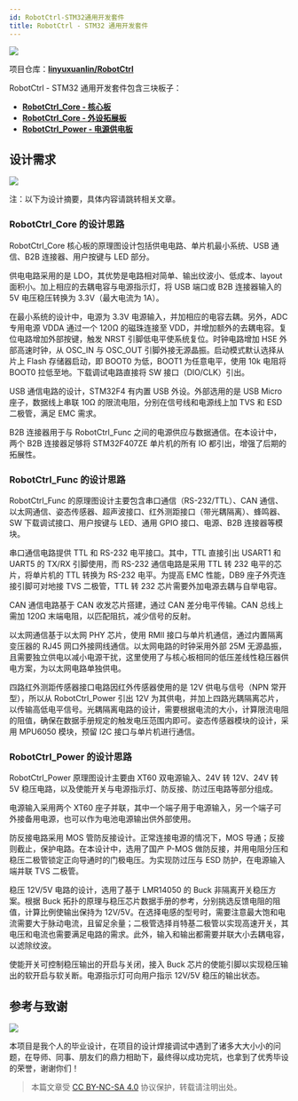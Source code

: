 ```yaml
---
id: RobotCtrl-STM32通用开发套件
title: RobotCtrl - STM32 通用开发套件
---
```


![](https://cos.wiki-power.com/img/20220416181125.jpeg)

项目仓库：[**linyuxuanlin/RobotCtrl**](https://github.com/linyuxuanlin/RobotCtrl)

RobotCtrl - STM32 通用开发套件包含三块板子：

- [**RobotCtrl_Core - 核心板**](https://wiki-power.com/RobotCtrl_Core-%E6%A0%B8%E5%BF%83%E6%9D%BF)
- [**RobotCtrl_Core - 外设拓展板**](https://wiki-power.com/RobotCtrl_Func-%E5%A4%96%E8%AE%BE%E6%8B%93%E5%B1%95%E6%9D%BF)
- [**RobotCtrl_Power - 电源供电板**](https://wiki-power.com/RobotCtrl_Power-%E7%94%B5%E6%BA%90%E4%BE%9B%E7%94%B5%E6%9D%BF)

## 设计需求

![](https://cos.wiki-power.com/img/20220527111854.png)

注：以下为设计摘要，具体内容请跳转相关文章。

### RobotCtrl_Core 的设计思路

RobotCtrl_Core 核心板的原理图设计包括供电电路、单片机最小系统、USB 通信、B2B 连接器、用户按键与 LED 部分。

供电电路采用的是 LDO，其优势是电路相对简单、输出纹波小、低成本、layout 面积小。加上相应的去耦电容与电源指示灯，将 USB 端口或 B2B 连接器输入的 5V 电压稳压转换为 3.3V（最大电流为 1A）。

在最小系统的设计中，电源为 3.3V 电源输入，并加相应的电容去耦。另外，ADC 专用电源 VDDA 通过一个 120Ω 的磁珠连接至 VDD，并增加额外的去耦电容。复位电路增加外部按键，触发 NRST 引脚低电平使系统复位。时钟电路增加 HSE 外部高速时钟，从 OSC_IN 与 OSC_OUT 引脚外接无源晶振。启动模式默认选择从片上 Flash 存储器启动，即 BOOT0 为低，BOOT1 为任意电平，使用 10k 电阻将 BOOT0 拉低至地。下载调试电路直接将 SW 接口（DIO/CLK）引出。

USB 通信电路的设计，STM32F4 有内置 USB 外设。外部选用的是 USB Micro 座子，数据线上串联 10Ω 的限流电阻，分别在信号线和电源线上加 TVS 和 ESD 二极管，满足 EMC 需求。

B2B 连接器用于与 RobotCtrl_Func 之间的电源供应与数据通信。在本设计中，两个 B2B 连接器足够将 STM32F407ZE 单片机的所有 IO 都引出，增强了后期的拓展性。

### RobotCtrl_Func 的设计思路

RobotCtrl_Func 的原理图设计主要包含串口通信（RS-232/TTL）、CAN 通信、以太网通信、姿态传感器、超声波接口、红外测距接口（带光耦隔离）、蜂鸣器、SW 下载调试接口、用户按键与 LED、通用 GPIO 接口、电源、B2B 连接器等模块。

串口通信电路提供 TTL 和 RS-232 电平接口。其中，TTL 直接引出 USART1 和 UART5 的 TX/RX 引脚使用，而 RS-232 通信电路是采用 TTL 转 232 电平的芯片，将单片机的 TTL 转换为 RS-232 电平。为提高 EMC 性能，DB9 座子外壳连接引脚可对地接 TVS 二极管，TTL 转 232 芯片需要外加电源去耦与自举电容。

CAN 通信电路基于 CAN 收发芯片搭建，通过 CAN 差分电平传输。CAN 总线上需加 120Ω 末端电阻，以匹配阻抗，减少信号的反射。

以太网通信基于以太网 PHY 芯片，使用 RMII 接口与单片机通信，通过内置隔离变压器的 RJ45 网口外接网线通信。以太网电路的时钟采用外部 25M 无源晶振，且需要独立供电以减小电源干扰，这里使用了与核心板相同的低压差线性稳压器供电方案，为以太网电路单独供电。

四路红外测距传感器接口电路因红外传感器使用的是 12V 供电与信号（NPN 常开型），所以从 RobotCtrl_Power 引出 12V 为其供电，并加上四路光耦隔离芯片，以传输高低电平信号。光耦隔离电路的设计，需要根据电流的大小，计算限流电阻的阻值，确保在数据手册规定的触发电压范围内即可。姿态传感器模块的设计，采用 MPU6050 模块，预留 I2C 接口与单片机进行通信。

### RobotCtrl_Power 的设计思路

RobotCtrl_Power 原理图设计主要由 XT60 双电源输入、24V 转 12V、24V 转 5V 稳压电路，以及使能开关与电源指示灯、防反接、防过压电路等部分组成。

电源输入采用两个 XT60 座子并联，其中一个端子用于电源输入，另一个端子可外接备用电源，也可以作为电池电源输出供外部使用。

防反接电路采用 MOS 管防反接设计。正常连接电源的情况下，MOS 导通；反接则截止，保护电路。在本设计中，选用了国产 P-MOS 做防反接，并用电阻分压和稳压二极管锁定正向导通时的门极电压。为实现防过压与 ESD 防护，在电源输入端并联 TVS 二极管。

稳压 12V/5V 电路的设计，选用了基于 LMR14050 的 Buck 非隔离开关稳压方案。根据 Buck 拓扑的原理与稳压芯片数据手册的参考，分别挑选反馈电阻的阻值，计算比例使输出保持为 12V/5V。在选择电感的型号时，需要注意最大饱和电流需要大于脉动电流，且留足余量；二极管选择肖特基二极管以实现高速开关，其电压和电流也需要满足电路的需求。此外，输入和输出都需要并联大小去耦电容，以滤除纹波。

使能开关可控制稳压输出的开启与关闭，接入 Buck 芯片的使能引脚以实现稳压输出的软开启与软关断。电源指示灯可向用户指示 12V/5V 稳压的输出状态。

## 参考与致谢

![](https://cos.wiki-power.com/img/20220416181139.jpeg)

本项目是我个人的毕业设计，在项目的设计焊接调试中遇到了诸多大大小小的问题，在导师、同事、朋友们的鼎力相助下，最终得以成功完坑，也拿到了优秀毕设的荣誉，谢谢你们！

> 本篇文章受 [CC BY-NC-SA 4.0](https://creativecommons.org/licenses/by/4.0/deed.zh) 协议保护，转载请注明出处。

